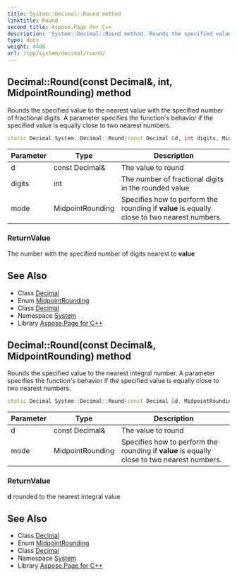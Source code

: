 ```yaml
---
title: System::Decimal::Round method
linktitle: Round
second_title: Aspose.Page for C++
description: 'System::Decimal::Round method. Rounds the specified value to the nearest value with the specified number of fractional digits. A parameter specifies the function''s behavior if the specified value is equally close to two nearest numbers in C++.'
type: docs
weight: 4400
url: /cpp/system/decimal/round/
---
```

## Decimal::Round(const Decimal\&, int, MidpointRounding) method


Rounds the specified value to the nearest value with the specified number of fractional digits. A parameter specifies the function's behavior if the specified value is equally close to two nearest numbers.

```cpp
static Decimal System::Decimal::Round(const Decimal &d, int digits, MidpointRounding mode=MidpointRounding::ToEven)
```


| Parameter | Type | Description |
| --- | --- | --- |
| d | const Decimal\& | The value to round |
| digits | int | The number of fractional digits in the rounded value |
| mode | MidpointRounding | Specifies how to perform the rounding if **value** is equally close to two nearest numbers. |

### ReturnValue

The number with the specified number of digits nearest to **value**

## See Also

* Class [Decimal](../)
* Enum [MidpointRounding](../../midpointrounding/)
* Class [Decimal](../)
* Namespace [System](../../)
* Library [Aspose.Page for C++](../../../)
## Decimal::Round(const Decimal\&, MidpointRounding) method


Rounds the specified value to the nearest integral number. A parameter specifies the function's behavior if the specified value is equally close to two nearest numbers.

```cpp
static Decimal System::Decimal::Round(const Decimal &d, MidpointRounding mode=MidpointRounding::ToEven)
```


| Parameter | Type | Description |
| --- | --- | --- |
| d | const Decimal\& | The value to round |
| mode | MidpointRounding | Specifies how to perform the rounding if **value** is equally close to two nearest numbers. |

### ReturnValue

**d** rounded to the nearest integral value

## See Also

* Class [Decimal](../)
* Enum [MidpointRounding](../../midpointrounding/)
* Class [Decimal](../)
* Namespace [System](../../)
* Library [Aspose.Page for C++](../../../)
